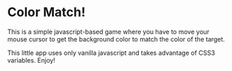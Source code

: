 # Color Match!

This is a simple javascript-based game where you have to move your mouse cursor to get the background color to match the color of the target.

This little app uses only vanilla javascript and takes advantage of CSS3 variables. Enjoy!
